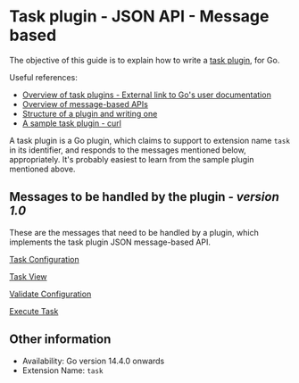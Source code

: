 # Task plugin - JSON API - Message based

The objective of this guide is to explain how to write a [task plugin](task_plugin_overview.md), for Go.

Useful references:
* [Overview of task plugins - External link to Go's user documentation ](http://docs.go.cd/current/extension_points/task_extension.html)
* [Overview of message-based APIs](../json_message_based_plugin_api.md)
* [Structure of a plugin and writing one](../go_plugins_basics.md)
* [A sample task plugin - curl](https://github.com/gocd/sample-plugins/tree/master/curl-plugin)

A task plugin is a Go plugin, which claims to support to extension name ```task``` in its identifier, and responds to the messages mentioned below, appropriately. It's probably easiest to learn from the sample plugin mentioned above.

## Messages to be handled by the plugin - ***version 1.0***

These are the messages that need to be handled by a plugin, which implements the task plugin JSON message-based API.

[Task Configuration](version_1_0/configuration.md)

[Task View](version_1_0/view.md)

[Validate Configuration](version_1_0/validate.md)

[Execute Task](version_1_0/execute.md)

## Other information

* Availability: Go version 14.4.0 onwards
* Extension Name: ```task```


